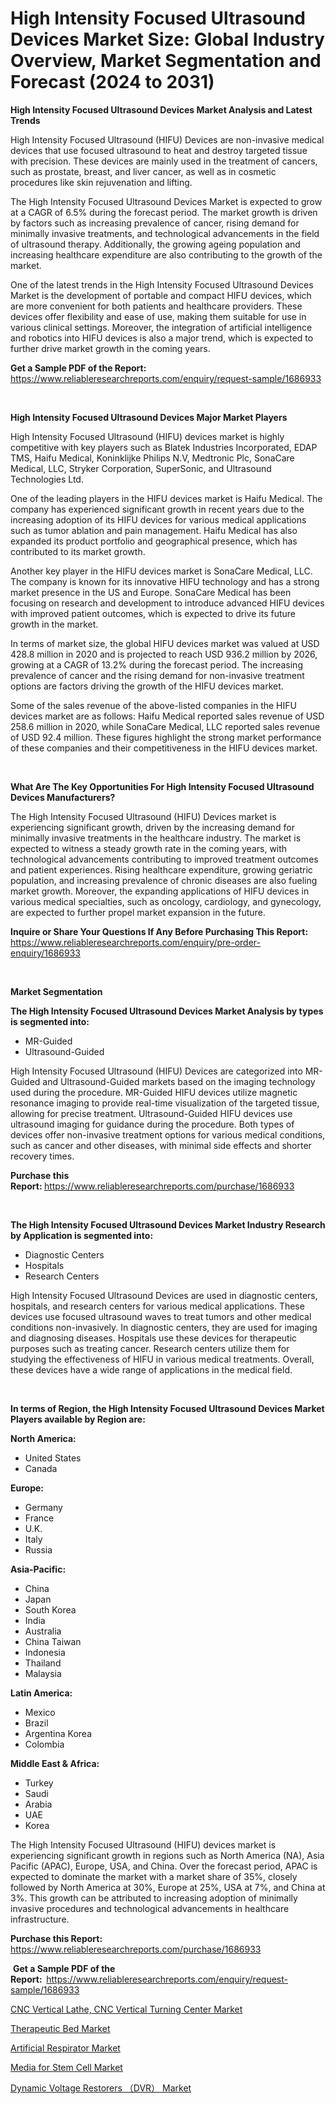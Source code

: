 <p><h1>High Intensity Focused Ultrasound Devices Market Size: Global Industry Overview, Market Segmentation and Forecast (2024 to 2031)</h1></p><p><strong>High Intensity Focused Ultrasound Devices Market Analysis and Latest Trends</strong></p>
<p><p>High Intensity Focused Ultrasound (HIFU) Devices are non-invasive medical devices that use focused ultrasound to heat and destroy targeted tissue with precision. These devices are mainly used in the treatment of cancers, such as prostate, breast, and liver cancer, as well as in cosmetic procedures like skin rejuvenation and lifting.</p><p>The High Intensity Focused Ultrasound Devices Market is expected to grow at a CAGR of 6.5% during the forecast period. The market growth is driven by factors such as increasing prevalence of cancer, rising demand for minimally invasive treatments, and technological advancements in the field of ultrasound therapy. Additionally, the growing ageing population and increasing healthcare expenditure are also contributing to the growth of the market.</p><p>One of the latest trends in the High Intensity Focused Ultrasound Devices Market is the development of portable and compact HIFU devices, which are more convenient for both patients and healthcare providers. These devices offer flexibility and ease of use, making them suitable for use in various clinical settings. Moreover, the integration of artificial intelligence and robotics into HIFU devices is also a major trend, which is expected to further drive market growth in the coming years.</p></p>
<p><strong>Get a Sample PDF of the Report:&nbsp;</strong> <a href="https://www.reliableresearchreports.com/enquiry/request-sample/1686933">https://www.reliableresearchreports.com/enquiry/request-sample/1686933</a></p>
<p>&nbsp;</p>
<p><strong>High Intensity Focused Ultrasound Devices Major Market Players</strong></p>
<p><p>High Intensity Focused Ultrasound (HIFU) devices market is highly competitive with key players such as Blatek Industries Incorporated, EDAP TMS, Haifu Medical, Koninklijke Philips N.V, Medtronic Plc, SonaCare Medical, LLC, Stryker Corporation, SuperSonic, and Ultrasound Technologies Ltd.</p><p>One of the leading players in the HIFU devices market is Haifu Medical. The company has experienced significant growth in recent years due to the increasing adoption of its HIFU devices for various medical applications such as tumor ablation and pain management. Haifu Medical has also expanded its product portfolio and geographical presence, which has contributed to its market growth.</p><p>Another key player in the HIFU devices market is SonaCare Medical, LLC. The company is known for its innovative HIFU technology and has a strong market presence in the US and Europe. SonaCare Medical has been focusing on research and development to introduce advanced HIFU devices with improved patient outcomes, which is expected to drive its future growth in the market.</p><p>In terms of market size, the global HIFU devices market was valued at USD 428.8 million in 2020 and is projected to reach USD 936.2 million by 2026, growing at a CAGR of 13.2% during the forecast period. The increasing prevalence of cancer and the rising demand for non-invasive treatment options are factors driving the growth of the HIFU devices market.</p><p>Some of the sales revenue of the above-listed companies in the HIFU devices market are as follows: Haifu Medical reported sales revenue of USD 258.6 million in 2020, while SonaCare Medical, LLC reported sales revenue of USD 92.4 million. These figures highlight the strong market performance of these companies and their competitiveness in the HIFU devices market.</p></p>
<p>&nbsp;</p>
<p><strong>What Are The Key Opportunities For High Intensity Focused Ultrasound Devices Manufacturers?</strong></p>
<p><p>The High Intensity Focused Ultrasound (HIFU) Devices market is experiencing significant growth, driven by the increasing demand for minimally invasive treatments in the healthcare industry. The market is expected to witness a steady growth rate in the coming years, with technological advancements contributing to improved treatment outcomes and patient experiences. Rising healthcare expenditure, growing geriatric population, and increasing prevalence of chronic diseases are also fueling market growth. Moreover, the expanding applications of HIFU devices in various medical specialties, such as oncology, cardiology, and gynecology, are expected to further propel market expansion in the future.</p></p>
<p><strong>Inquire or Share Your Questions If Any Before Purchasing This Report:</strong> <a href="https://www.reliableresearchreports.com/enquiry/pre-order-enquiry/1686933">https://www.reliableresearchreports.com/enquiry/pre-order-enquiry/1686933</a></p>
<p>&nbsp;</p>
<p><strong>Market Segmentation</strong></p>
<p><strong>The High Intensity Focused Ultrasound Devices Market Analysis by types is segmented into:</strong></p>
<p><ul><li>MR-Guided</li><li>Ultrasound-Guided</li></ul></p>
<p><p>High Intensity Focused Ultrasound (HIFU) Devices are categorized into MR-Guided and Ultrasound-Guided markets based on the imaging technology used during the procedure. MR-Guided HIFU devices utilize magnetic resonance imaging to provide real-time visualization of the targeted tissue, allowing for precise treatment. Ultrasound-Guided HIFU devices use ultrasound imaging for guidance during the procedure. Both types of devices offer non-invasive treatment options for various medical conditions, such as cancer and other diseases, with minimal side effects and shorter recovery times.</p></p>
<p><strong>Purchase this Report:&nbsp;</strong><a href="https://www.reliableresearchreports.com/purchase/1686933">https://www.reliableresearchreports.com/purchase/1686933</a></p>
<p>&nbsp;</p>
<p><strong>The High Intensity Focused Ultrasound Devices Market Industry Research by Application is segmented into:</strong></p>
<p><ul><li>Diagnostic Centers</li><li>Hospitals</li><li>Research Centers</li></ul></p>
<p><p>High Intensity Focused Ultrasound Devices are used in diagnostic centers, hospitals, and research centers for various medical applications. These devices use focused ultrasound waves to treat tumors and other medical conditions non-invasively. In diagnostic centers, they are used for imaging and diagnosing diseases. Hospitals use these devices for therapeutic purposes such as treating cancer. Research centers utilize them for studying the effectiveness of HIFU in various medical treatments. Overall, these devices have a wide range of applications in the medical field.</p></p>
<p>&nbsp;</p>
<p><strong>In terms of Region, the High Intensity Focused Ultrasound Devices Market Players available by Region are:</strong></p>
<p>
    <p> <strong> North America: </strong>
        <ul>
            <li>United States</li>
            <li>Canada</li>
        </ul>
        </p> 
    <p> <strong> Europe: </strong>
        <ul>
            <li>Germany</li>
            <li>France</li>
            <li>U.K.</li>
            <li>Italy</li>
            <li>Russia</li>
        </ul>
        </p> 
    <p> <strong> Asia-Pacific: </strong>
        <ul>
            <li>China</li>
            <li>Japan</li>
            <li>South Korea</li>
            <li>India</li>
            <li>Australia</li>
            <li>China Taiwan</li>
            <li>Indonesia</li>
            <li>Thailand</li>
            <li>Malaysia</li>
        </ul>
        </p> 
    <p> <strong> Latin America: </strong>
        <ul>
            <li>Mexico</li>
            <li>Brazil</li>
            <li>Argentina Korea</li>
            <li>Colombia</li>
        </ul>
        </p> 
    <p> <strong> Middle East & Africa: </strong>
        <ul>
            <li>Turkey</li>
            <li>Saudi</li>
            <li>Arabia</li>
            <li>UAE</li>
            <li>Korea</li>
        </ul>
    </p>
    </p>
<p><p>The High Intensity Focused Ultrasound (HIFU) devices market is experiencing significant growth in regions such as North America (NA), Asia Pacific (APAC), Europe, USA, and China. Over the forecast period, APAC is expected to dominate the market with a market share of 35%, closely followed by North America at 30%, Europe at 25%, USA at 7%, and China at 3%. This growth can be attributed to increasing adoption of minimally invasive procedures and technological advancements in healthcare infrastructure.</p></p>
<p><strong>Purchase this Report: </strong><a href="https://www.reliableresearchreports.com/purchase/1686933">https://www.reliableresearchreports.com/purchase/1686933</a></p>
<p>&nbsp;<strong>Get a Sample PDF of the Report:&nbsp;&nbsp;</strong><a href="https://www.reliableresearchreports.com/enquiry/request-sample/1686933">https://www.reliableresearchreports.com/enquiry/request-sample/1686933</a></p>
<p><strong></strong></p>
<p><p><a href="https://github.com/joannagoyvaerts/Market-Research-Report-List-1/blob/main/cnc-vertical-lathe-cnc-vertical-turning-center-market.md">CNC Vertical Lathe, CNC Vertical Turning Center Market</a></p><p><a href="https://medium.com/@laurenhunter26/therapeutic-bed-market-report-reveals-the-latest-trends-and-growth-opportunities-of-this-market-571b3f61c522">Therapeutic Bed Market</a></p><p><a href="https://medium.com/@laurenhunter26/artificial-respirator-market-competitive-analysis-market-trends-and-forecast-to-2031-e7fb8a0c8c06">Artificial Respirator Market</a></p><p><a href="https://issuu.com/reportprime-2/docs/media-for-stem-cell-market-size-2030.pptx">Media for Stem Cell Market</a></p><p><a href="https://github.com/lubmix/Market-Research-Report-List-1/blob/main/dynamic-voltage-restorers-dvr-market.md">Dynamic Voltage Restorers （DVR） Market</a></p></p>
